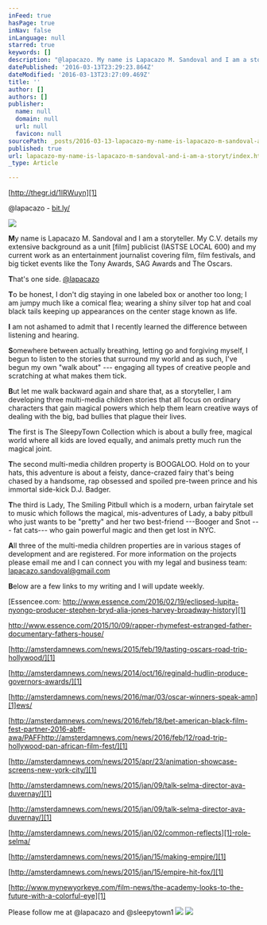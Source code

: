 ```yaml
---
inFeed: true
hasPage: true
inNav: false
inLanguage: null
starred: true
keywords: []
description: "@lapacazo. My name is Lapacazo M. Sandoval and I am a storyteller. I am a unit publicist. I am a journalist. \_I am a soul that loves discovering ... discovering new people, new worlds and new parts of myself. \_"
datePublished: '2016-03-13T23:29:23.864Z'
dateModified: '2016-03-13T23:27:09.469Z'
title: ''
author: []
authors: []
publisher:
  name: null
  domain: null
  url: null
  favicon: null
sourcePath: _posts/2016-03-13-lapacazo-my-name-is-lapacazo-m-sandoval-and-i-am-a-storyt.md
published: true
url: lapacazo-my-name-is-lapacazo-m-sandoval-and-i-am-a-storyt/index.html
_type: Article

---
```

[][0]

[http://thegr.id/1IRWuyn][1]

@lapacazo - [bit.ly/][1]

![](https://the-grid-user-content.s3-us-west-2.amazonaws.com/b4f15de9-b220-4279-8017-16719236f834.jpg)

**M**y name is Lapacazo M. Sandoval and I am a storyteller.  My C.V. details my extensive background as a unit \[film\] publicist (IASTSE LOCAL 600) and my current work as an entertainment journalist covering film, film festivals, and big ticket events like the Tony Awards, SAG Awards and The Oscars.

**T**hat's one side. [@lapacazo][1]

**T**o be honest, I don't dig staying in one labeled box or another too long; I am jumpy much like a comical flea; wearing a shiny silver top hat and coal black tails keeping up appearances on the center stage known as life.

**I** am not ashamed to admit that I recently learned the difference between listening and hearing.

**S**omewhere between actually breathing, letting go and forgiving myself, I begun to listen to the stories that surround my world and as such, I've begun my own "walk about" --- engaging all types of creative people and scratching at what makes them tick.

**B**ut let me walk backward again and share that, as a storyteller, I am developing three multi-media children stories that all focus on ordinary characters that gain magical powers which help them learn creative ways of dealing with the big, bad bullies that plague their lives.

**T**he first is The SleepyTown Collection which is about a bully free, magical world where all kids are loved equally, and animals pretty much run the magical joint.

**T**he second multi-media children property is BOOGALOO.  Hold on to your hats, this adventure is about a feisty, dance-crazed fairy that's being chased by a handsome, rap obsessed and spoiled pre-tween prince and his  immortal side-kick D.J. Badger.

**T**he third is Lady, The Smiling Pitbull which is a modern, urban fairytale set to music which follows the magical, mis-adventures of Lady, a baby pitbull who just wants to be "pretty" and her two best-friend ---Booger and Snot --- fat cats--- who gain powerful magic and then get lost in NYC.

**A**ll three of the multi-media children properties are in various stages of development and are registered.  For more information on the projects please email me and I can connect you with my legal and business team: lapacazo.sandoval@gmail.com

**B**elow are a few links to my writing and I will update weekly.

[Essencee.com:  http://www.essence.com/2016/02/19/eclipsed-lupita-nyongo-producer-stephen-bryd-alia-jones-harvey-broadway-history][1]

[http://www.essence.com/2015/10/09/rapper-rhymefest-estranged-father-documentary-fathers-house/ ][1]

[http://amsterdamnews.com/news/2015/feb/19/tasting-oscars-road-trip-hollywood/][1]

[http://amsterdamnews.com/news/2014/oct/16/reginald-hudlin-produce-governors-awards/][1]

[http://amsterdamnews.com/news/2016/mar/03/oscar-winners-speak-amn][1]ews/

[http://amsterdamnews.com/news/2016/feb/18/bet-american-black-film-fest-partner-2016-abff-awa/PAFFhttp://amsterdamnews.com/news/2016/feb/12/road-trip-hollywood-pan-african-film-fest/][1]

[http://amsterdamnews.com/news/2015/apr/23/animation-showcase-screens-new-york-city/][1]

[http://amsterdamnews.com/news/2015/jan/09/talk-selma-director-ava-duvernay/][1]

[http://amsterdamnews.com/news/2015/jan/09/talk-selma-director-ava-duvernay/][1]

[http://amsterdamnews.com/news/2015/jan/02/common-reflects][1]-role-selma/

[http://amsterdamnews.com/news/2015/jan/15/making-empire/][1]

[http://amsterdamnews.com/news/2015/jan/15/empire-hit-fox/][1]

[http://www.mynewyorkeye.com/film-news/the-academy-looks-to-the-future-with-a-colorful-eye][1]

Please follow me at @lapacazo and @sleepytown1
![](https://the-grid-user-content.s3-us-west-2.amazonaws.com/757c158d-700e-4aa0-949f-e4b6119393da.jpg)
![](https://imgflo.herokuapp.com/graph/vahj1ThiexotieMo/990cffaab8d59e3a4a99c1681672f9d5/passthrough.jpg?height=600&input=https%3A%2F%2Fthe-grid-user-content.s3-us-west-2.amazonaws.com%2F2c976395-9401-44f3-9670-4e9bb28a84ae.jpg)

  
  


[0]: http://thegr.id/1IRWuyn.
[1]: null